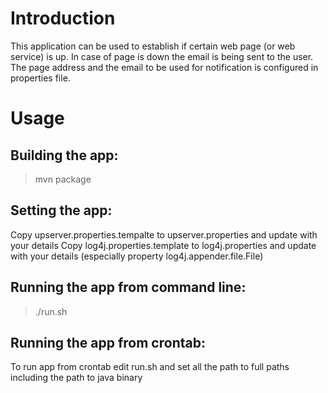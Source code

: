 # Introduction

This application can be used to establish if certain web page (or web service) is up.
In case of page is down the email is being sent to the user.
The page address and the email to be used for notification is configured in properties file.

# Usage

## Building the app:
> mvn package

## Setting the app:
Copy upserver.properties.tempalte to upserver.properties and update with your details
Copy log4j.properties.template to log4j.properties and update with your details 
(especially property log4j.appender.file.File)

## Running the app from command line:
> ./run.sh

## Running the app from crontab:
To run app from crontab edit run.sh and set all the path to full paths including the path to java binary
